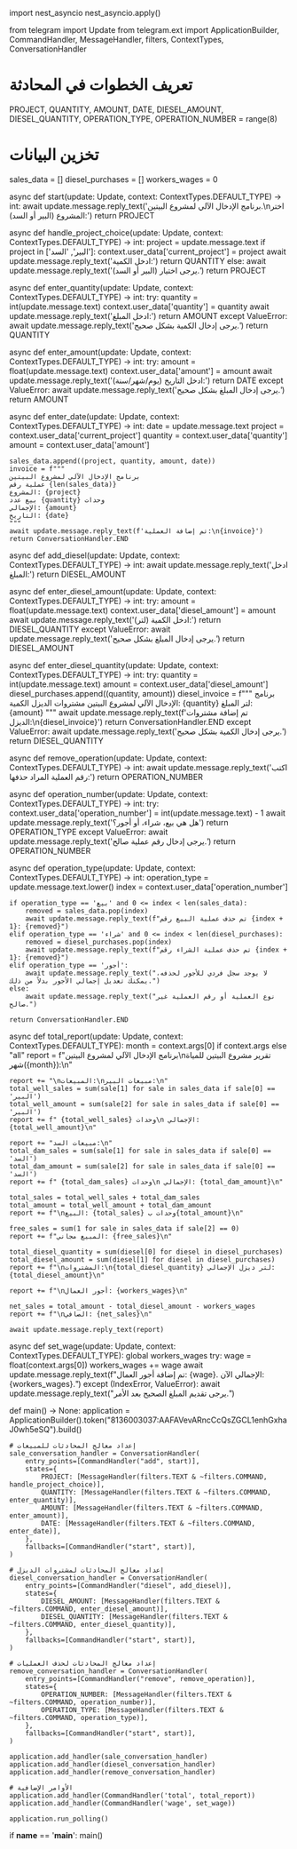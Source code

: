 import nest_asyncio
nest_asyncio.apply()

from telegram import Update
from telegram.ext import ApplicationBuilder, CommandHandler, MessageHandler, filters, ContextTypes, ConversationHandler

# تعريف الخطوات في المحادثة
PROJECT, QUANTITY, AMOUNT, DATE, DIESEL_AMOUNT, DIESEL_QUANTITY, OPERATION_TYPE, OPERATION_NUMBER = range(8)

# تخزين البيانات
sales_data = []
diesel_purchases = []
workers_wages = 0

async def start(update: Update, context: ContextTypes.DEFAULT_TYPE) -> int:
    await update.message.reply_text('برنامج الإدخال الآلي لمشروع البيتين.\nاختر المشروع (البير أو السد):')
    return PROJECT

async def handle_project_choice(update: Update, context: ContextTypes.DEFAULT_TYPE) -> int:
    project = update.message.text
    if project in ['البير', 'السد']:
        context.user_data['current_project'] = project
        await update.message.reply_text('ادخل الكمية:')
        return QUANTITY
    else:
        await update.message.reply_text('يرجى اختيار (البير أو السد).')
        return PROJECT

async def enter_quantity(update: Update, context: ContextTypes.DEFAULT_TYPE) -> int:
    try:
        quantity = int(update.message.text)
        context.user_data['quantity'] = quantity
        await update.message.reply_text('ادخل المبلغ:')
        return AMOUNT
    except ValueError:
        await update.message.reply_text('يرجى إدخال الكمية بشكل صحيح.')
        return QUANTITY

async def enter_amount(update: Update, context: ContextTypes.DEFAULT_TYPE) -> int:
    try:
        amount = float(update.message.text)
        context.user_data['amount'] = amount
        await update.message.reply_text('ادخل التاريخ (يوم/شهر/سنة):')
        return DATE
    except ValueError:
        await update.message.reply_text('يرجى إدخال المبلغ بشكل صحيح.')
        return AMOUNT

async def enter_date(update: Update, context: ContextTypes.DEFAULT_TYPE) -> int:
    date = update.message.text
    project = context.user_data['current_project']
    quantity = context.user_data['quantity']
    amount = context.user_data['amount']

    sales_data.append((project, quantity, amount, date))
    invoice = f"""
    برنامج الإدخال الآلي لمشروع البيتين
    عملية رقم {len(sales_data)}
    المشروع: {project}
    بيع عدد {quantity} وحدات
    الإجمالي: {amount}
    التاريخ: {date}
    """
    await update.message.reply_text(f'تم إضافة العملية:\n{invoice}')
    return ConversationHandler.END

async def add_diesel(update: Update, context: ContextTypes.DEFAULT_TYPE) -> int:
    await update.message.reply_text('ادخل المبلغ:')
    return DIESEL_AMOUNT

async def enter_diesel_amount(update: Update, context: ContextTypes.DEFAULT_TYPE) -> int:
    try:
        amount = float(update.message.text)
        context.user_data['diesel_amount'] = amount
        await update.message.reply_text('ادخل الكمية (لتر):')
        return DIESEL_QUANTITY
    except ValueError:
        await update.message.reply_text('يرجى إدخال المبلغ بشكل صحيح.')
        return DIESEL_AMOUNT

async def enter_diesel_quantity(update: Update, context: ContextTypes.DEFAULT_TYPE) -> int:
    try:
        quantity = int(update.message.text)
        amount = context.user_data['diesel_amount']
        diesel_purchases.append((quantity, amount))
        diesel_invoice = f"""
        برنامج الإدخال الآلي لمشروع البيتين
        مشتروات الديزل
        الكمية: {quantity} لتر
        المبلغ: {amount}
        """
        await update.message.reply_text(f'تم إضافة مشتروات الديزل:\n{diesel_invoice}')
        return ConversationHandler.END
    except ValueError:
        await update.message.reply_text('يرجى إدخال الكمية بشكل صحيح.')
        return DIESEL_QUANTITY

async def remove_operation(update: Update, context: ContextTypes.DEFAULT_TYPE) -> int:
    await update.message.reply_text('اكتب رقم العملية المراد حذفها:')
    return OPERATION_NUMBER

async def operation_number(update: Update, context: ContextTypes.DEFAULT_TYPE) -> int:
    try:
        context.user_data['operation_number'] = int(update.message.text) - 1
        await update.message.reply_text('هل هي بيع، شراء، أو أجور؟')
        return OPERATION_TYPE
    except ValueError:
        await update.message.reply_text('يرجى إدخال رقم عملية صالح.')
        return OPERATION_NUMBER

async def operation_type(update: Update, context: ContextTypes.DEFAULT_TYPE) -> int:
    operation_type = update.message.text.lower()
    index = context.user_data['operation_number']
    
    if operation_type == 'بيع' and 0 <= index < len(sales_data):
        removed = sales_data.pop(index)
        await update.message.reply_text(f"تم حذف عملية البيع رقم {index + 1}: {removed}")
    elif operation_type == 'شراء' and 0 <= index < len(diesel_purchases):
        removed = diesel_purchases.pop(index)
        await update.message.reply_text(f"تم حذف عملية الشراء رقم {index + 1}: {removed}")
    elif operation_type == 'أجور':
        await update.message.reply_text("لا يوجد سجل فردي للأجور لحذفه، يمكنك تعديل إجمالي الأجور بدلاً من ذلك.")
    else:
        await update.message.reply_text("نوع العملية أو رقم العملية غير صالح.")
    
    return ConversationHandler.END

async def total_report(update: Update, context: ContextTypes.DEFAULT_TYPE):
    month = context.args[0] if context.args else "all"
    report = f"برنامج الإدخال الآلي لمشروع البيتين\nتقرير مشروع البيتين للمياة شهر({month}):\n"
    
    report += "\nالمبيعات:\nمبيعات البير:\n"
    total_well_sales = sum(sale[1] for sale in sales_data if sale[0] == 'البير')
    total_well_amount = sum(sale[2] for sale in sales_data if sale[0] == 'البير')
    report += f" {total_well_sales} وحدات\n الإجمالي: {total_well_amount}\n"

    report += "مبيعات السد:\n"
    total_dam_sales = sum(sale[1] for sale in sales_data if sale[0] == 'السد')
    total_dam_amount = sum(sale[2] for sale in sales_data if sale[0] == 'السد')
    report += f" {total_dam_sales} وحدات\n الإجمالي: {total_dam_amount}\n"

    total_sales = total_well_sales + total_dam_sales
    total_amount = total_well_amount + total_dam_amount
    report += f"\nالبيع: {total_sales} وحدات ب{total_amount}\n"

    free_sales = sum(1 for sale in sales_data if sale[2] == 0)
    report += f"المبيع مجاني: {free_sales}\n"

    total_diesel_quantity = sum(diesel[0] for diesel in diesel_purchases)
    total_diesel_amount = sum(diesel[1] for diesel in diesel_purchases)
    report += f"\nالمشتروات:\n{total_diesel_quantity} لتر ديزل الإجمالي: {total_diesel_amount}\n"

    report += f"\nأجور العمال: {workers_wages}\n"

    net_sales = total_amount - total_diesel_amount - workers_wages
    report += f"\nالصافي: {net_sales}\n"

    await update.message.reply_text(report)

async def set_wage(update: Update, context: ContextTypes.DEFAULT_TYPE):
    global workers_wages
    try:
        wage = float(context.args[0])
        workers_wages += wage
        await update.message.reply_text(f"تم إضافة أجور العمال: {wage}. الإجمالي الآن: {workers_wages}.")
    except (IndexError, ValueError):
        await update.message.reply_text("يرجى تقديم المبلغ الصحيح بعد الأمر.")

def main() -> None:
    application = ApplicationBuilder().token("8136003037:AAFAVevARncCcQsZGCL1enhGxhaJ0wh5eSQ").build()

    # إعداد معالج المحادثات للمبيعات
    sale_conversation_handler = ConversationHandler(
        entry_points=[CommandHandler("add", start)],
        states={
            PROJECT: [MessageHandler(filters.TEXT & ~filters.COMMAND, handle_project_choice)],
            QUANTITY: [MessageHandler(filters.TEXT & ~filters.COMMAND, enter_quantity)],
            AMOUNT: [MessageHandler(filters.TEXT & ~filters.COMMAND, enter_amount)],
            DATE: [MessageHandler(filters.TEXT & ~filters.COMMAND, enter_date)],
        },
        fallbacks=[CommandHandler("start", start)],
    )

    # إعداد معالج المحادثات لمشتروات الديزل
    diesel_conversation_handler = ConversationHandler(
        entry_points=[CommandHandler("diesel", add_diesel)],
        states={
            DIESEL_AMOUNT: [MessageHandler(filters.TEXT & ~filters.COMMAND, enter_diesel_amount)],
            DIESEL_QUANTITY: [MessageHandler(filters.TEXT & ~filters.COMMAND, enter_diesel_quantity)],
        },
        fallbacks=[CommandHandler("start", start)],
    )

    # إعداد معالج المحادثات لحذف العمليات
    remove_conversation_handler = ConversationHandler(
        entry_points=[CommandHandler("remove", remove_operation)],
        states={
            OPERATION_NUMBER: [MessageHandler(filters.TEXT & ~filters.COMMAND, operation_number)],
            OPERATION_TYPE: [MessageHandler(filters.TEXT & ~filters.COMMAND, operation_type)],
        },
        fallbacks=[CommandHandler("start", start)],
    )

    application.add_handler(sale_conversation_handler)
    application.add_handler(diesel_conversation_handler)
    application.add_handler(remove_conversation_handler)

    # الأوامر الإضافية
    application.add_handler(CommandHandler('total', total_report))
    application.add_handler(CommandHandler('wage', set_wage))

    application.run_polling()

if __name__ == '__main__':
    main()

